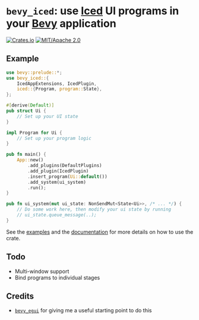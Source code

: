 # `bevy_iced`: use [Iced](https://github.com/iced-rs/iced) UI programs in your [Bevy](https://github.com/bevyengine/bevy/) application

[![Crates.io](https://img.shields.io/crates/v/bevy_iced.svg)](https://crates.io/crates/bevy_iced)
[![MIT/Apache 2.0](https://img.shields.io/badge/license-MIT%2FApache-blue.svg)](./LICENSE)

## Example

```rust
use bevy::prelude::*;
use bevy_iced::{
    IcedAppExtensions, IcedPlugin,
    iced::{Program, program::State},
};

#[derive(Default)]
pub struct Ui {
    // Set up your UI state
}

impl Program for Ui {
    // Set up your program logic
}

pub fn main() {
    App::new()
        .add_plugins(DefaultPlugins)
        .add_plugin(IcedPlugin)
        .insert_program(Ui::default())
        .add_system(ui_system)
        .run();
}

pub fn ui_system(mut ui_state: NonSendMut<State<Ui>>, /* ... */) {
    // Do some work here, then modify your ui state by running
    // ui_state.queue_message(..);
}
```

See the [examples](https://github.com/tasgon/bevy_iced/tree/master/examples) and the [documentation](https://docs.rs/bevy_iced) for more details on how to use the crate.

## Todo

- Multi-window support
- Bind programs to individual stages

## Credits

- [`bevy_egui`](https://github.com/mvlabat/bevy_egui) for giving me a useful starting point to do this
